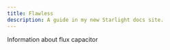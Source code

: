 ```yaml
---
title: Flawless
description: A guide in my new Starlight docs site.
---
```


Information about flux capacitor 
